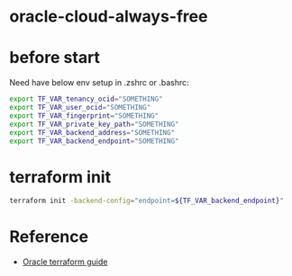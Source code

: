 # oracle-cloud-always-free

# before start
Need have below env setup in .zshrc or .bashrc:
```bash
export TF_VAR_tenancy_ocid="SOMETHING"
export TF_VAR_user_ocid="SOMETHING"
export TF_VAR_fingerprint="SOMETHING"
export TF_VAR_private_key_path="SOMETHING"
export TF_VAR_backend_address="SOMETHING"
export TF_VAR_backend_endpoint="SOMETHING"
```

# terraform init
```bash
terraform init -backend-config="endpoint=${TF_VAR_backend_endpoint}"
```

# Reference
- [Oracle terraform guide](https://docs.oracle.com/en-us/iaas/Content/API/SDKDocs/terraformgettingstarted.htm)


